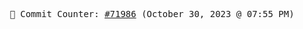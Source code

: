 <p align="center">
    <samp>
        📮 Commit Counter: <a href="https://github.com/Javascript-void0/Javascript-void0/commits/main">#71986</a> (October 30, 2023 @ 07:55 PM)
    </samp>
</p>